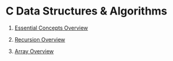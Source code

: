 # C Data Structures & Algorithms

1. [Essential Concepts Overview](Essentials/README.md)

2. [Recursion Overview](Recursion/README.md)

3. [Array Overview](Array/README.md)